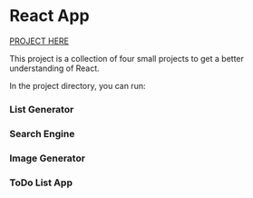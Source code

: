 # React App

[PROJECT HERE](https://essi5764.github.io/React-Challenge/)

This project is a collection of four small projects to get a better understanding of React.

In the project directory, you can run:

### List Generator

### Search Engine

### Image Generator

### ToDo List App

